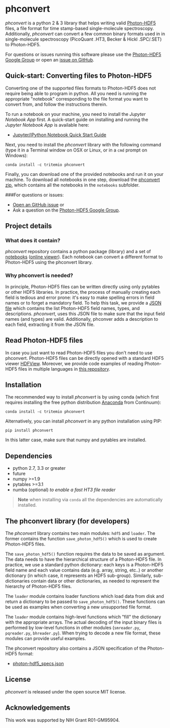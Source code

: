 # phconvert

*phconvert* is a python 2 & 3 library that helps writing valid
<a href="http://photon-hdf5.org/" target="_blank">Photon-HDF5</a>
files, a file format for time stamp-based single-molecule spectroscopy.
Additionally, *phconvert* can convert a few common binary formats
used in in single-molecule spectroscopy (PicoQuant .HT3,
Becker & Hickl .SPC/.SET) to Photon-HDF5.

For questions or issues running this software please use the 
[Photon-HDF5 Google Group](https://groups.google.com/forum/#!forum/photon-hdf5)
or open an [issue on GitHub](https://github.com/Photon-HDF5/phconvert/issues).

## Quick-start: Converting files to Photon-HDF5

Converting one of the supported files formats to Photon-HDF5 does not require 
being able to program in python. All you need is running the appropriate "notebook"
corresponding to the file format you want to convert from, and follow the instructions therein.

To run a notebook on your machine, you need to install the *Jupyter Notebook App* first. 
A quick-start guide on installing and running the *Jupyter Notebook App* is available here:

- <a href="http://jupyter-notebook-beginner-guide.readthedocs.org/" target="_blank">Jupyter/IPython Notebook Quick Start Guide</a>

Next, you need to install the *phconvert* library with the following command 
(type it in a Terminal window on OSX or Linux, or in a `cmd` prompt on Windows):

    conda install -c tritemio phconvert
    
Finally, you can download one of the provided notebooks and run it on your machine.
To download all notebooks in one step, download the 
[phconvert zip](https://github.com/Photon-HDF5/phconvert/archive/master.zip), 
which contains all the notebooks in the `notebooks` subfolder.

###For questions or issues:

- [Open an GitHub issue](https://github.com/Photon-HDF5/phconvert/issues) or 
- Ask a question on the [Photon-HDF5 Google Group](https://groups.google.com/forum/#!forum/photon-hdf5).


## Project details

### What does it contain?

*phconvert* repository contains a python package (library) and a set of
[notebooks](https://github.com/Photon-HDF5/phconvert/tree/master/notebooks) 
([online viewer](http://nbviewer.ipython.org/github/Photon-HDF5/phconvert/tree/master/notebooks/)).
Each notebook can convert a different format to Photon-HDF5 using the phconvert library.

### Why phconvert is needed?

In principle, Photon-HDF5 files can be written directly using only pytables 
or other HDF5 libraries.
In practice, the process of manually creating each field is tedious and error prone:
it's easy to make spelling errors in field names or to forget a mandatory field.
To help this task, we provide a 
[JSON file](https://github.com/Photon-HDF5/phconvert/blob/master/phconvert/specs/photon-hdf5_specs.json) 
which contains the list Photon-HDF5 field names, types, and descriptions.
*phconvert*, uses this JSON file to make sure that the input field names (and types) 
are valid. Additionally, phconver adds a description to each field, 
extracting it from the JSON file.

## Read Photon-HDF5 files

In case you just want to read Photon-HDF5 files you don't need to use phconvert.
Photon-HDF5 files can be directly opened with a standard HDF5 viewer
[HDFView](https://www.hdfgroup.org/products/java/hdfview/).
Moreover, we provide code examples of reading Photon-HDF5 files
in multiple languages in 
[this repository](https://github.com/Photon-HDF5/photon_hdf5_reading_examples).

## Installation

The recommended way to install *phconvert* is by using conda (which first 
requires installing the free python distribution 
[Anaconda](https://store.continuum.io/cshop/anaconda/) from Continuum):

    conda install -c tritemio phconvert

Alternatively, you can install *phconvert* in any python installation using PIP:

    pip install phconvert

In this latter case, make sure that numpy and pytables are installed.

## Dependencies

- python 2.7, 3.3 or greater
- future
- numpy >=1.9
- pytables >=3.1
- numba (optional) *to enable a fast HT3 file reader*

> **Note**
> when installing via `conda` all the dependencies are automatically installed.


## The phconvert library (for developers)

The *phconvert* library contains two main modules: `hdf5` and `loader`. The former contains 
the function `save_photon_hdf5()` which is used to create Photon-HDF5 files.

The `save_photon_hdf5()` function requires the data to be saved as argument.
The data needs to have the hierarchical structure of a Photon-HDF5 file. 
In practice, we use a standard python dictionary: each keys is a Photon-HDF5 field name and
each value contains data (e.g. array, string, etc..) or another dictionary
(in which case, it represents an HDF5 sub-group). Similarly, sub-dictionaries 
contain data or other dictionaries, as needed to represent the hierarchy of Photon-HDF5 files.

The `loader` module contains loader functions which load data from disk and return a dictionary
to be passed to `save_photon_hdf5()`. These functions can be used as examples
when converting a new unsupported file format.

The `loader` module contains high-level functions which "fill" the dictionary
with the appropriate arrays. The actual decoding of the input binary files is performed
by low-level functions in other modules (`smreader.py`, `pqreader.py`, `bhreader.py`).
When trying to decode a new file format, these modules can provide useful examples.

The phconvert repository also contains a JSON specification of the Photon-HDF5 format:

- [photon-hdf5_specs.json](https://github.com/Photon-HDF5/phconvert/blob/master/phconvert/specs/photon-hdf5_specs.json)


## License

*phconvert* is released under the open source MIT license.


## Acknowledgements
This work was supported by NIH Grant R01-GM95904.

